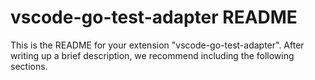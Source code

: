 # vscode-go-test-adapter README

This is the README for your extension "vscode-go-test-adapter". After writing up a brief description, we recommend including the following sections.

